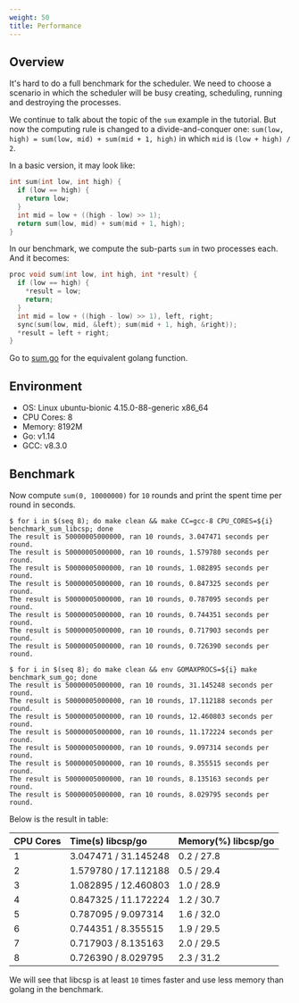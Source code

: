 ```yaml
---
weight: 50
title: Performance
---
```


## Overview

It's hard to do a full benchmark for the scheduler. We need to choose a scenario
in which the scheduler will be busy creating, scheduling, running and destroying
the processes.

We continue to talk about the topic of the `sum` example in the tutorial. But
now the computing rule is changed to a divide-and-conquer one: `sum(low, high)
= sum(low, mid) + sum(mid + 1, high)` in which `mid` is `(low + high) / 2`.

In a basic version, it may look like:

```c
int sum(int low, int high) {
  if (low == high) {
    return low;
  }
  int mid = low + ((high - low) >> 1);
  return sum(low, mid) + sum(mid + 1, high);
}
```

In our benchmark, we compute the sub-parts `sum` in two processes each. And it
becomes:

```c
proc void sum(int low, int high, int *result) {
  if (low == high) {
    *result = low;
    return;
  }
  int mid = low + ((high - low) >> 1), left, right;
  sync(sum(low, mid, &left); sum(mid + 1, high, &right));
  *result = left + right;
}
```

Go to [sum.go](https://github.com/shiyanhui/libcsp/tree/master/benchmarks/sum_go.go) for
the equivalent golang function.

## Environment

- OS: Linux ubuntu-bionic 4.15.0-88-generic x86_64
- CPU Cores: 8
- Memory: 8192M
- Go: v1.14
- GCC: v8.3.0

## Benchmark

Now compute `sum(0, 10000000)` for `10` rounds and print the spent time per
round in seconds.

```shell
$ for i in $(seq 8); do make clean && make CC=gcc-8 CPU_CORES=${i} benchmark_sum_libcsp; done
The result is 50000005000000, ran 10 rounds, 3.047471 seconds per round.
The result is 50000005000000, ran 10 rounds, 1.579780 seconds per round.
The result is 50000005000000, ran 10 rounds, 1.082895 seconds per round.
The result is 50000005000000, ran 10 rounds, 0.847325 seconds per round.
The result is 50000005000000, ran 10 rounds, 0.787095 seconds per round.
The result is 50000005000000, ran 10 rounds, 0.744351 seconds per round.
The result is 50000005000000, ran 10 rounds, 0.717903 seconds per round.
The result is 50000005000000, ran 10 rounds, 0.726390 seconds per round.

$ for i in $(seq 8); do make clean && env GOMAXPROCS=${i} make benchmark_sum_go; done
The result is 50000005000000, ran 10 rounds, 31.145248 seconds per round.
The result is 50000005000000, ran 10 rounds, 17.112188 seconds per round.
The result is 50000005000000, ran 10 rounds, 12.460803 seconds per round.
The result is 50000005000000, ran 10 rounds, 11.172224 seconds per round.
The result is 50000005000000, ran 10 rounds, 9.097314 seconds per round.
The result is 50000005000000, ran 10 rounds, 8.355515 seconds per round.
The result is 50000005000000, ran 10 rounds, 8.135163 seconds per round.
The result is 50000005000000, ran 10 rounds, 8.029795 seconds per round.
```

Below is the result in table:

| CPU Cores | Time(s) libcsp/go    | Memory(%) libcsp/go |
| :-------- | :------------------- | ------------------- |
| 1         | 3.047471 / 31.145248 | 0.2 / 27.8          |
| 2         | 1.579780 / 17.112188 | 0.5 / 29.4          |
| 3         | 1.082895 / 12.460803 | 1.0 / 28.9          |
| 4         | 0.847325 / 11.172224 | 1.2 / 30.7          |
| 5         | 0.787095 / 9.097314  | 1.6 / 32.0          |
| 6         | 0.744351 / 8.355515  | 1.9 / 29.5          |
| 7         | 0.717903 / 8.135163  | 2.0 / 29.5          |
| 8         | 0.726390 / 8.029795  | 2.3 / 31.2          |


We will see that libcsp is at least `10` times faster and use less memory than
golang in the benchmark.
